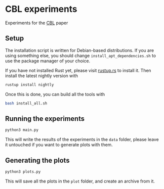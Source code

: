 # CBL experiments

Experiments for the [CBL](https://github.com/imartayan/CBL) paper

## Setup

The installation script is written for Debian-based distributions.
If you are using something else, you should change `install_apt_dependencies.sh` to use the package manager of your choice.

If you have not installed Rust yet, please visit [rustup.rs](https://rustup.rs/) to install it.
Then install the latest nightly version with
```sh
rustup install nightly
```

Once this is done, you can build all the tools with
```sh
bash install_all.sh
```

## Running the experiments

```sh
python3 main.py
```

This will write the results of the experiments in the `data` folder, please leave it untouched if you want to generate plots with them.

## Generating the plots

```sh
python3 plots.py
```

This will save all the plots in the `plot` folder, and create an archive from it.
